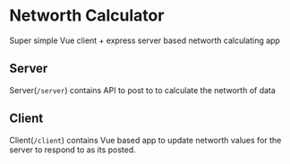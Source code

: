 # Networth Calculator
Super simple Vue client + express server based networth calculating app


## Server
Server(`/server`) contains API to post to to calculate the networth of data

## Client
Client(`/client`) contains Vue based app to update networth values for the server to respond to as its posted.